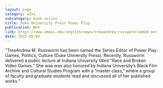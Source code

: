 ```yaml
---
layout: page
category: wiki
subcategory: book-series
title: Duke University Press Power Play
publication: Web
link: https://www.umass.edu/english/news/treaandrea-russworm-named-series-editor-power-play-games-politics-culture
date: 2023-05-02
---
```


"TreaAndrea M. Russworm has been named the Series Editor of Power Play: Games, Politics, Culture (Duke University Press). Recently, Russworm delivered a public lecture at Indiana University titled "Race and Broken Video Games." She was was also honored by Indiana University’s Black Film Archive and Cultural Studies Program with a “master class,” where a group of faculty and graduate students read and discussed all of her published works."
